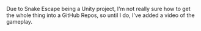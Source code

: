 Due to Snake Escape being a Unity project, I'm not really sure how to get the whole thing into a GitHub Repos, so until I do, I've added a video of the gameplay.
